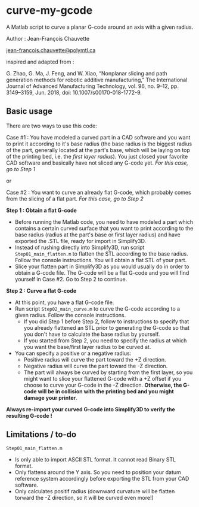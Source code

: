 # curve-my-gcode
A Matlab script to curve a planar G-code around an axis with a given radius.

Author : Jean-François Chauvette

jean-francois.chauvette@polymtl.ca

inspired and adapted from : 

G. Zhao, G. Ma, J. Feng, and W. Xiao, “Nonplanar slicing and path generation methods for robotic additive manufacturing,” The International Journal of Advanced Manufacturing Technology, vol. 96, no. 9–12, pp. 3149–3159, Jun. 2018, doi: 10.1007/s00170-018-1772-9.

## Basic usage
There are two ways to use this code: 

Case #1 : You have modeled a curved part in a CAD software and you want to print it according to it's base radius (the base radius is the biggest radius of the part, generally located at the part's base, which will be laying on top of the printing bed, i.e. the *first layer radius*). You just closed your favorite CAD software and basically have not sliced any G-code yet. *For this case, go to Step 1*

or

Case #2 : You want to curve an already flat G-code, which probably comes from the slicing of a flat part. *For this case, go to Step 2*

**Step 1 : Obtain a flat G-code**
* Before running the Matlab code, you need to have modeled a part which contains a certain curved surface that you want to print according to the base radius (radius at the part's base or first layer radius) and have exported the .STL file, ready for import in Simplify3D.
* Instead of rushing directly into Simplify3D, run script `Step01_main_flatten.m` to flatten the STL according to the base radius. Follow the console instructions. You will obtain a flat STL of your part.
* Slice your flatten part in Simplify3D as you would usually do in order to obtain a G-code file. The G-code will be a flat G-code and you will find yourself in Case #2. Go to Step 2 to continue.

**Step 2 : Curve a flat G-code**
* At this point, you have a flat G-code file.
* Run script `Step02_main_curve.m` to curve the G-code according to a given radius. Follow the console instructions.
  * If you did Step 1 before Step 2, follow to instructions to specify that you already flattened an STL prior to generating the G-code so that you don't have to calculate the base radius by yourself.
  * If you started from Step 2, you need to specify the radius at which you want the base/first layer radius to be curved at.
* You can specify a positive or a negative radius:
  * Positive radius will curve the part toward the +Z direction.
  * Negative radius will curve the part toward the -Z direction.
  * The part will always be curved by starting from the first layer, so you might want to slice your flattened G-code with a +Z offset if you choose to curve your G-code in the -Z direction. **Otherwise, the G-code will be in collision with the printing bed and you might damage your printer**.
  
**Always re-import your curved G-code into Simplify3D to verify the resulting G-code !**

## Limitations / to-do
`Step01_main_flatten.m` 
* Is only able to import ASCII STL format. It cannot read Binary STL format.
* Only flattens around the Y axis. So you need to position your datum reference system accordingly before exporting the STL from your CAD software.
* Only calculates positif radius (downward curvature will be flatten torward the -Z direction, so it will be curved even more!)
